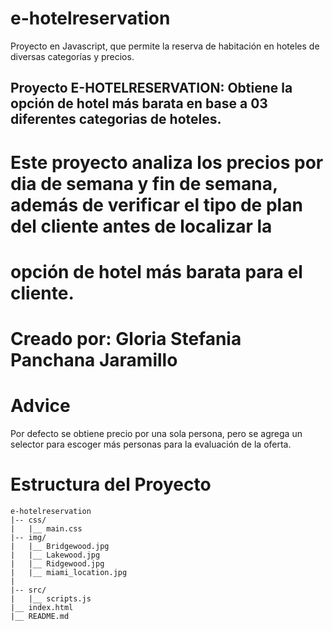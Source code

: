# e-hotelreservation
Proyecto en Javascript, que permite la reserva de habitación en hoteles de diversas categorías y precios.

## Proyecto E-HOTELRESERVATION: Obtiene la opción de hotel más barata en base a 03 diferentes categorias de hoteles.
# Este proyecto analiza los precios por dia de semana y fin de semana, además de verificar el tipo de plan del cliente antes de localizar la
# opción de hotel más barata para el cliente.
# Creado por: Gloria Stefania Panchana Jaramillo

# Advice
Por defecto se obtiene precio por una sola persona, pero se agrega un selector para escoger más personas para la evaluación de la oferta.

# Estructura del Proyecto

    e-hotelreservation
    |-- css/
    |   |__ main.css
    |-- img/
    |   |__ Bridgewood.jpg
    |   |__ Lakewood.jpg
    |   |__ Ridgewood.jpg
    |   |__ miami_location.jpg        
    |
    |-- src/
    |   |__ scripts.js
    |__ index.html    
    |__ README.md
